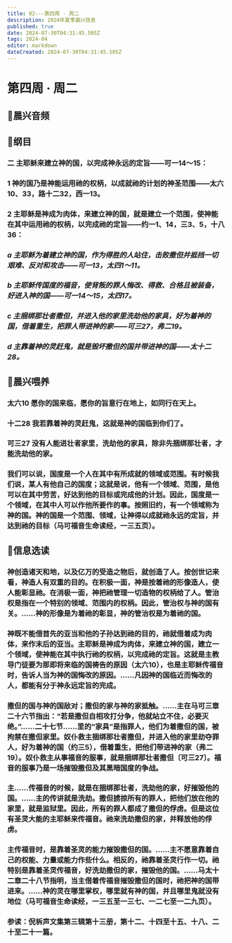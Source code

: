 ```yaml
---
title: 02---第四周 · 周二
description: 2024年夏季晨兴信息
published: true
date: 2024-07-30T04:31:45.505Z
tags: 2024-04
editor: markdown
dateCreated: 2024-07-30T04:31:45.505Z
---
```


# 第四周 · 周二
## 🎵晨兴音频

## 📖纲目

### 二    主耶稣来建立神的国，以完成神永远的定旨——可一14～15：

### 1    神的国乃是神能运用祂的权柄，以成就祂的计划的神圣范围——太六10、33，路十二32，西一13。

### 2    主耶稣是神成为肉体，来建立神的国，就是建立一个范围，使神能在其中运用祂的权柄，以完成祂的定旨——约一1、14，三3、5，十八36：

### *a    主耶稣为着建立神的国，作为得胜的人站住，击败撒但并抵挡一切艰难、反对和攻击——可一13，太四1～11。*

### *b    主耶稣传国度的福音，使背叛的罪人悔改、得救、合格且被装备，好进入神的国——可一14～15，太四17。*

### *c    主捆绑那壮者撒但，并进入他的家里洗劫他的家具，好为着神的国，借着重生，把罪人带进神的家——可三27，弗二19。*

### *d    主靠着神的灵赶鬼，就是毁坏撒但的国并带进神的国——太十二28。*

## 📖晨兴喂养

### 太六10    愿你的国来临，愿你的旨意行在地上，如同行在天上。

### 十二28    我若靠着神的灵赶鬼，这就是神的国临到你们了。

### 可三27    没有人能进壮者家里，洗劫他的家具，除非先捆绑那壮者，才能洗劫他的家。

### 我们可以说，国度是一个人在其中有所成就的领域或范围。有时候我们说，某人有他自己的国度；这就是说，他有一个领域、范围，是他可以在其中劳苦，好达到他的目标或完成他的计划。因此，国度是一个领域，在其中人可以作他所要作的事。按照旧约，有一个领域称为神的国。神的国是一个范围、领域，让神得以成就祂永远的定旨，并达到祂的目标（马可福音生命读经，一三五页）。

## 📖信息选读

### 神创造诸天和地，以及亿万的受造之物后，就创造了人。按创世记来看，神造人有双重的目的。在积极一面，神是按着祂的形像造人，使人能彰显祂。在消极一面，神把祂管理一切造物的权柄给了人。管治权是指在一个特别的领域、范围内的权柄。因此，管治权与神的国有关。……神的形像是为着祂的彰显，神的管治权是为着祂的国。

### 神既不能借首先的亚当和他的子孙达到祂的目的，祂就借着成为肉体，来作末后的亚当。主耶稣是神成为肉体，来建立神的国，建立一个领域，使神能在其中执行祂的权柄，以完成祂的定旨。这就是主教导门徒要为那即将来临的国祷告的原因（太六10），也是主耶稣传福音时，告诉人当为神的国悔改的原因。……凡因神的国临近而悔改的人，都能有分于神永远定旨的完成。

### 撒但的国与神的国敌对；撒但的家与神的家抵触。……主在马可三章二十六节指出：“若是撒但自相攻打分争，他就站立不住，必要灭绝。”……二十七节……里的“家具”是指罪人，他们为着撒但的国，被拘禁在撒但家里。奴仆救主捆绑那壮者撒但，并进入他的家里劫夺罪人，好为着神的国（约三5），借着重生，把他们带进神的家（弗二19）。奴仆救主从事福音的服事，就是捆绑那壮者撒但〔可三27〕。福音的服事乃是一场摧毁撒但及其黑暗国度的争战。

### 主……传福音的时候，就是在捆绑那壮者，洗劫他的家，好摧毁他的国。……主的传讲就是洗劫。撒但掳掠所有的罪人，把他们放在他的家里，就是监狱里。因此，所有的罪人都成了撒但的俘虏。但是这位有圣灵大能的主耶稣来传福音。祂来洗劫撒但的家，并释放他的俘虏。

### 主传福音时，是靠着圣灵的能力摧毁撒但的国。……主不愿意靠着自己的权能、力量或能力作些什么。相反的，祂靠着圣灵行作一切。祂特别是靠着圣灵传福音，好洗劫撒但的家，摧毁他的国。……马太十二章二十八节指明，当主借着传福音摧毁撒但的国时，祂把神的国带进来。……神的灵在哪里掌权，哪里就有神的国，并且哪里鬼就没有地位（马可福音生命读经，一三五至一三七、一二七至一二九页）。

### 参读：倪柝声文集第三辑第十三册，第十二、十四至十五、十八、二十至二十一篇。
<!-- Google tag (gtag.js) -->
<script async src="https://www.googletagmanager.com/gtag/js?id=G-1P8709Z16T"></script>
<script>
  window.dataLayer = window.dataLayer || [];
  function gtag(){dataLayer.push(arguments);}
  gtag('js', new Date());

  gtag('config', 'G-1P8709Z16T');
</script>
